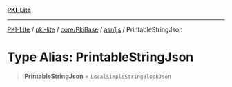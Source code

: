[**PKI-Lite**](../../../../../../README.md)

---

[PKI-Lite](../../../../../../README.md) / [pki-lite](../../../../../README.md) / [core/PkiBase](../../../README.md) / [asn1js](../README.md) / PrintableStringJson

# Type Alias: PrintableStringJson

> **PrintableStringJson** = `LocalSimpleStringBlockJson`
